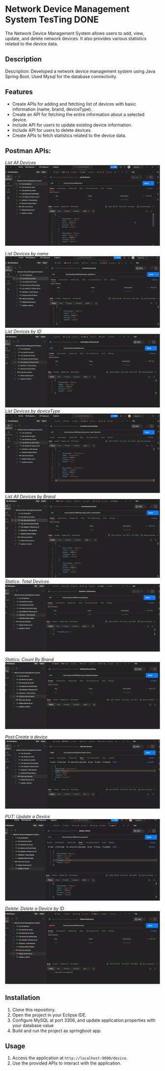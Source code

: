 # Network Device Management System TesTing DONE

The Network Device Management System allows users to add, view, update, and delete network devices. It also provides various statistics related to the device data.

## Description
Description: Developed a network device management system using Java Spring Boot. Used Mysql for the database connectivity.


## Features
- Create APIs for adding and fetching list of devices with basic
  information (name, brand, deviceType).
- Create an API for fetching the entire information about a selected
   device.
- Include API for users to update existing device information.
- Include API for users to delete devices.
- Create APIs to fetch statistics related to the device data.
  

## Postman APIs:

*List All Devices*
![Screenshot 1](/images/List_All_Devices.jpeg)

*List Devices by name*
![Screenshot 1](/images/List_Details_by_Name.jpeg)
*List Devices by ID*
![Screenshot 1](/images/List_Details_by_ID.jpeg)
*List Devices by deviceType*
![Screenshot 1](/images/List_Details_By_DeviceType.jpeg)
*List All Devices by Brand*
![Screenshot 1](/images/List_Details_BY_Brand.jpeg)
*Statics: Total Devices*
![Screenshot 1](/images/Total_Number_of_count.jpeg)


*Statics: Count By Brand*
![Screenshot 1](/images/Count_By_Brand.jpeg)


*Post:Create a device*
![Screenshot 1](/images/Create_A_Device.jpeg)


*PUT: Update a Device*
![Screenshot 1](/images/Update_A_Device.jpeg)


*Delete: Delete a Device by ID*
![Screenshot 1](/images/Delete_A_Device.jpeg)




## Installation

1. Clone this repository.
2. Open the project in your Eclipse IDE.
3. Configure MySQL at port 3306, and update application.properties with your database value
4. Build and run the project as springboot app.

## Usage

1. Access the application at `http://localhost:9090/device`.
2. Use the provided APIs to interact with the application.


